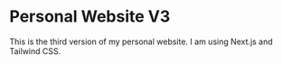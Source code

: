 # Personal Website V3

This is the third version of my personal website. I am using Next.js and Tailwind CSS. 
